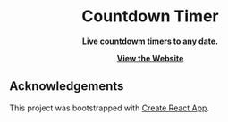 <div align="center">
  <h1>Countdown Timer</h1>
  <p><b>Live countdowm timers to any date.</b></p>
  <p>
    <a href="https://soandrew.github.io/countdown-timer"><b>View the Website</b></a>
  </p>
</div>

## Acknowledgements

This project was bootstrapped with [Create React App](https://github.com/facebook/create-react-app).
